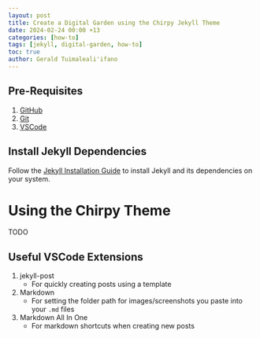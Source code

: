 ```yaml
---
layout: post
title: Create a Digital Garden using the Chirpy Jekyll Theme
date: 2024-02-24 00:00 +13
categories: [how-to]
tags: [jekyll, digital-garden, how-to]
toc: true
author: Gerald Tuimaleali'ifano
---
```


## Pre-Requisites
1. [GitHub](https://github.com/) 
2. [Git](https://github.com/git-guides/install-git)
3. [VSCode](https://code.visualstudio.com/download)

## Install Jekyll Dependencies

Follow the [Jekyll Installation Guide](https://jekyllrb.com/docs/installation/) to install Jekyll and its dependencies on your system.  


# Using the Chirpy Theme

TODO

## Useful VSCode Extensions 

1. jekyll-post 
    - For quickly creating posts using a template
2. Markdown
    - For setting the folder path for images/screenshots you paste into your `.md` files
3. Markdown All In One
    - For markdown shortcuts when creating new posts
